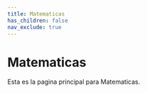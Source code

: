 ```yaml
---
title: Matematicas
has_children: false
nav_exclude: true
---
```


# Matematicas

Esta es la pagina principal para Matematicas.
